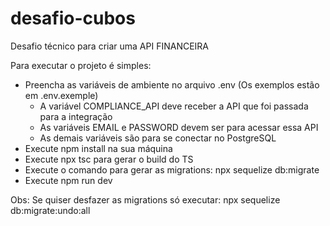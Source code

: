 # desafio-cubos

Desafio técnico para criar uma API FINANCEIRA

Para executar o projeto é simples:

- Preencha as variáveis de ambiente no arquivo .env (Os exemplos estão em .env.exemple)
  - A variável COMPLIANCE_API deve receber a API que foi passada para a integração
  - As variáveis EMAIL e PASSWORD devem ser para acessar essa API
  - As demais variáveis são para se conectar no PostgreSQL
- Execute npm install na sua máquina
- Execute npx tsc para gerar o build do TS
- Execute o comando para gerar as migrations: npx sequelize db:migrate
- Execute npm run dev

Obs: Se quiser desfazer as migrations só executar: npx sequelize db:migrate:undo:all
